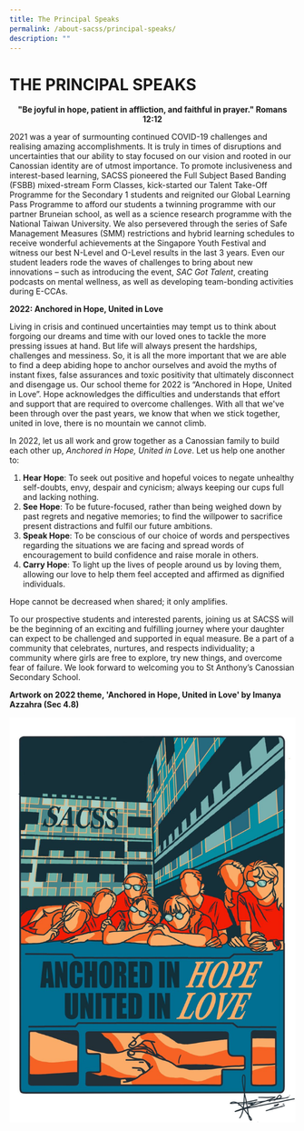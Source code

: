 ```yaml
---
title: The Principal Speaks
permalink: /about-sacss/principal-speaks/
description: ""
---
```

# THE PRINCIPAL SPEAKS
<center><b>"Be joyful in hope, patient in affliction, and faithful in prayer." Romans 12:12</b></center>

2021 was a year of surmounting continued COVID-19 challenges and realising amazing accomplishments. It is truly in times of disruptions and uncertainties that our ability to stay focused on our vision and rooted in our Canossian identity are of utmost importance. To promote inclusiveness and interest-based learning, SACSS pioneered the Full Subject Based Banding (FSBB) mixed-stream Form Classes, kick-started our Talent Take-Off Programme for the Secondary 1 students and reignited our Global Learning Pass Programme to afford our students a twinning programme with our partner Bruneian school, as well as a science research programme with the National Taiwan University. We also persevered through the series of Safe Management Measures (SMM) restrictions and hybrid learning schedules to receive wonderful achievements at the Singapore Youth Festival and witness our best N-Level and O-Level results in the last 3 years. Even our student leaders rode the waves of challenges to bring about new innovations – such as introducing the event, _SAC Got Talent_, creating podcasts on mental wellness, as well as developing team-bonding activities during E-CCAs.

**2022: Anchored in Hope, United in Love**

Living in crisis and continued uncertainties may tempt us to think about forgoing our dreams and time with our loved ones to tackle the more pressing issues at hand. But life will always present the hardships, challenges and messiness. So, it is all the more important that we are able to find a deep abiding hope to anchor ourselves and avoid the myths of instant fixes, false assurances and toxic positivity that ultimately disconnect and disengage us. Our school theme for 2022 is “Anchored in Hope, United in Love”. Hope acknowledges the difficulties and understands that effort and support that are required to overcome challenges. With all that we've been through over the past years, we know that when we stick together, united in love, there is no mountain we cannot climb.

In 2022, let us all work and grow together as a Canossian family to build each other up, _Anchored in Hope, United in Love_. Let us help one another to:

1.  **Hear Hope**: To seek out positive and hopeful voices to negate unhealthy self-doubts, envy, despair and cynicism; always keeping our cups full and lacking nothing.
2.  **See Hope**: To be future-focused, rather than being weighed down by past regrets and negative memories; to find the willpower to sacrifice present distractions and fulfil our future ambitions.
3.  **Speak Hope**: To be conscious of our choice of words and perspectives regarding the situations we are facing and spread words of encouragement to build confidence and raise morale in others.
4.  **Carry Hope**: To light up the lives of people around us by loving them, allowing our love to help them feel accepted and affirmed as dignified individuals.

Hope cannot be decreased when shared; it only amplifies.

To our prospective students and interested parents, joining us at SACSS will be the beginning of an exciting and fulfilling journey where your daughter can expect to be challenged and supported in equal measure. Be a part of a community that celebrates, nurtures, and respects individuality; a community where girls are free to explore, try new things, and overcome fear of failure. We look forward to welcoming you to St Anthony’s Canossian Secondary School.

**Artwork on 2022 theme, 'Anchored in Hope, United in Love' by Imanya Azzahra (Sec 4.8)**

![](/images/About%20us/with-signature-1-1086x1536.jpg)